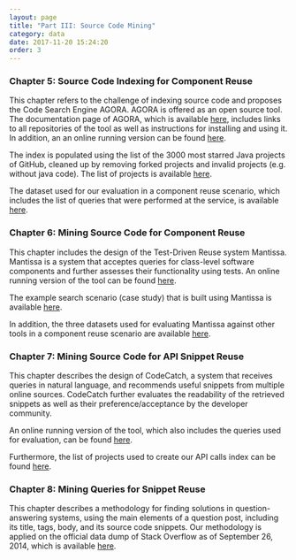 ```yaml
---
layout: page
title: "Part III: Source Code Mining"
category: data
date: 2017-11-20 15:24:20
order: 3
---
```


### Chapter 5: Source Code Indexing for Component Reuse
This chapter refers to the challenge of indexing source code and proposes
the Code Search Engine AGORA. AGORA is offered as an open source tool.
The documentation page of AGORA, which is available
<a target="_blank" href="https://authecesofteng.github.io/agora/">here</a>,
includes links to all repositories of the tool as well as instructions for installing
and using it. In addition, an an online running version can be found
<a target="_blank" href="http://agora.ee.auth.gr">here</a>.

The index is populated using the list of the 3000 most starred Java projects of GitHub,
cleaned up by removing forked projects and invalid projects (e.g. without java code).
The list of projects is available
<a target="_blank" href="{{ site.baseurl }}/data/partthree/agora/projects.txt">here</a>.

The dataset used for our evaluation in a component reuse scenario, which includes the list
of queries that were performed at the service, is available
<a target="_blank" href="{{ site.baseurl }}/data/partthree/agora/dataset.zip">here</a>.


### Chapter 6: Mining Source Code for Component Reuse
This chapter includes the design of the Test-Driven Reuse system Mantissa.
Mantissa is a system that acceptes queries for class-level software components
and further assesses their functionality using tests. An online running version
of the tool can be found <a target="_blank" href="http://mantissa.ee.auth.gr">here</a>.

The example search scenario (case study) that is built using Mantissa is available
<a target="_blank" href="{{ site.baseurl }}/data/partthree/mantissa/casestudy.zip">here</a>.

In addition, the three datasets used for evaluating Mantissa against other tools in
a component reuse scenario are available
<a target="_blank" href="{{ site.baseurl }}/data/partthree/mantissa/datasets.zip">here</a>.


### Chapter 7: Mining Source Code for API Snippet Reuse
This chapter describes the design of CodeCatch, a system that receives queries in
natural language, and recommends useful snippets from multiple online sources.
CodeCatch further evaluates the readability of the retrieved snippets as well as
their preference/acceptance by the developer community.

An online running version of the tool, which also includes the queries used for
evaluation, can be found <a target="_blank" href="http://codecatch.ee.auth.gr/">here</a>.

Furthermore, the list of projects used to create our API calls index can be found
<a target="_blank" href="{{ site.baseurl }}/data/partthree/codecatch/projects.txt">here</a>.


### Chapter 8: Mining Queries for Snippet Reuse
This chapter describes a methodology for finding solutions in question-answering systems,
using the main elements of a question post, including its title, tags, body, and 
its source code snippets. Our methodology is applied on the official data dump of Stack
Overflow as of September 26, 2014, which is available
<a target="_blank" href="http://2015.msrconf.org/challenge_data/">here</a>.

